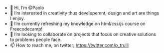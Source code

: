 - 👋 Hi, I’m @Paolo
- 👀 I’m interested in creativity thus developemnt, design and art are things I enjoy.
- 🌱 I’m currently refreshing my knowledge on html/css/js course on Freecodecamp! 
- 💞️ I’m looking to collaborate on projects that focus on creative solutions to problems people face.
- 📫 How to reach me, on twitter; https://twitter.com/p_trulli 

<!---
Ptrulli/Ptrulli is a ✨ special ✨ repository because its `README.md` (this file) appears on your GitHub profile.
You can click the Preview link to take a look at your changes.
--->
